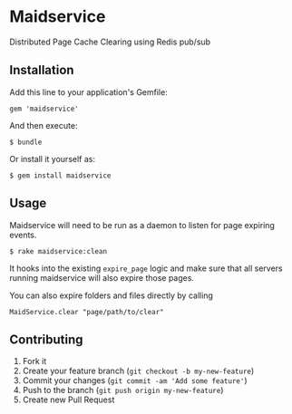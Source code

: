 # Maidservice

Distributed Page Cache Clearing using Redis pub/sub

## Installation

Add this line to your application's Gemfile:

    gem 'maidservice'

And then execute:

    $ bundle

Or install it yourself as:

    $ gem install maidservice

## Usage

Maidservice will need to be run as a daemon to listen for page expiring events.

    $ rake maidservice:clean

It hooks into the existing `expire_page` logic and make sure that all servers running maidservice will also expire those pages.

You can also expire folders and files directly by calling

    MaidService.clear "page/path/to/clear"

## Contributing

1. Fork it
2. Create your feature branch (`git checkout -b my-new-feature`)
3. Commit your changes (`git commit -am 'Add some feature'`)
4. Push to the branch (`git push origin my-new-feature`)
5. Create new Pull Request
